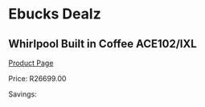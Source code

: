 
# Ebucks Dealz
## Whirlpool Built in Coffee ACE102/IXL
[Product Page](https://www.ebucks.com/web/shop/productSelected.do?prodId=1158921206&catId=1157555110)

Price: R26699.00

Savings: 


	